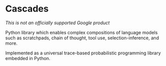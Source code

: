 # Cascades

*This is not an officially supported Google product*

Python library which enables complex compositions of language models such as
scratchpads, chain of thought, tool use, selection-inference, and more.

Implemented as a universal trace-based probabilistic programming library
embedded in Python.
